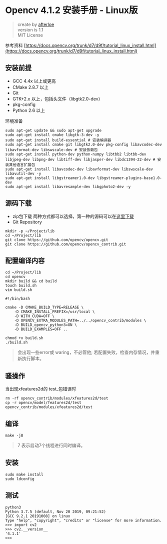 Opencv 4.1.2 安装手册 - Linux版
===

> create by [afterloe](605728727@qq.com)   
> version is 1.1  
> MIT License  

参考资料 [https://docs.opencv.org/trunk/d7/d9f/tutorial_linux_install.html](https://docs.opencv.org/trunk/d7/d9f/tutorial_linux_install.html)

## 安装前提
- GCC 4.4x 以上或更高
- CMake 2.8.7 以上
- Git
- GTK+2.x 以上，包括头文件（libgtk2.0-dev）
- pkg-config
- Python 2.6 以上

环境准备
```commandline
sudo apt-get update && sudo apt-get upgrade
sudo apt-get install cmake libgtk-3-dev -y
sudo apt-get install build-essential # 安装编译器
sudo apt-get install cmake git libgtk2.0-dev pkg-config libavcodec-dev libavformat-dev libswscale-dev # 安装依赖包
sudo apt-get install python-dev python-numpy libtbb2 libtbb-dev libjpeg-dev libpng-dev libtiff-dev libjasper-dev libdc1394-22-dev # 安装其他语言扩展包
sudo apt-get install libavcodec-dev libavformat-dev libswscale-dev libavutil-dev -y
sudo apt-get install libgstreamer1.0-dev libgstreamer-plugins-base1.0-dev
sudo apt-get install libavresample-dev libgphoto2-dev -y
```

## 源码下载
- zip包下载
两种方式都可以选择，第一种的源码可以在[这里下载](https://opencv.org/releases/)
- Git Repository
```
mkdir -p ~/Project/lib
cd ~/Project/lib
git clone https://github.com/opencv/opencv.git
git clone https://github.com/opencv/opencv_contrib.git
```

## 配置编译内容
```
cd ~/Project/lib
cd opencv
mkdir build && cd build
touch build.sh
vim build.sh

#!/bin/bash

cmake -D CMAKE_BUILD_TYPE=RELEASE \
    -D CMAKE_INSTALL_PREFIX=/usr/local \
    -D WITH_CUDA=OFF \
    -D OPENCV_EXTRA_MODULES_PATH=../../opencv_contrib/modules \
    -D BUILD_opencv_python3=ON \
    -D BUILD_EXAMPLES=OFF ..

chmod +x build.sh
./build.sh
```
> 会出现一些error或 waring，不必管他; 若配置失败，检查内存情况，并重新执行脚本。

## 骚操作
当出现xfeatures2d的 test_包错误时
```commandline
rm -rf opencv_contrib/modules/xfeatures2d/test
cp -r opencv/model/features2d/test opencv_contrib/modules/xfeatures2d/test
```

## 编译
```
make -j8
```
> 7 表示启动7个线程进行同时编译。

## 安装
```
sudo make install
sudo ldconfig
```

## 测试
```
python3 
Python 3.7.5 (default, Nov 20 2019, 09:21:52)
[GCC 9.2.1 20191008] on linux
Type "help", "copyright", "credits" or "license" for more information.
>>> import cv2
>>> cv2.__version__
'4.1.1'
>>>
```